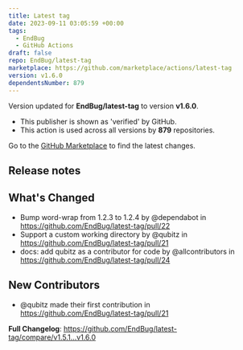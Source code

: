 ```yaml
---
title: Latest tag
date: 2023-09-11 03:05:59 +00:00
tags:
  - EndBug
  - GitHub Actions
draft: false
repo: EndBug/latest-tag
marketplace: https://github.com/marketplace/actions/latest-tag
version: v1.6.0
dependentsNumber: 879
---
```



Version updated for **EndBug/latest-tag** to version **v1.6.0**.
- This publisher is shown as 'verified' by GitHub.
- This action is used across all versions by **879** repositories.

Go to the [GitHub Marketplace](https://github.com/marketplace/actions/latest-tag) to find the latest changes.

## Release notes

## What's Changed
* Bump word-wrap from 1.2.3 to 1.2.4 by @dependabot in https://github.com/EndBug/latest-tag/pull/22
* Support a custom working directory by @qubitz in https://github.com/EndBug/latest-tag/pull/21
* docs: add qubitz as a contributor for code by @allcontributors in https://github.com/EndBug/latest-tag/pull/24

## New Contributors
* @qubitz made their first contribution in https://github.com/EndBug/latest-tag/pull/21

**Full Changelog**: https://github.com/EndBug/latest-tag/compare/v1.5.1...v1.6.0
